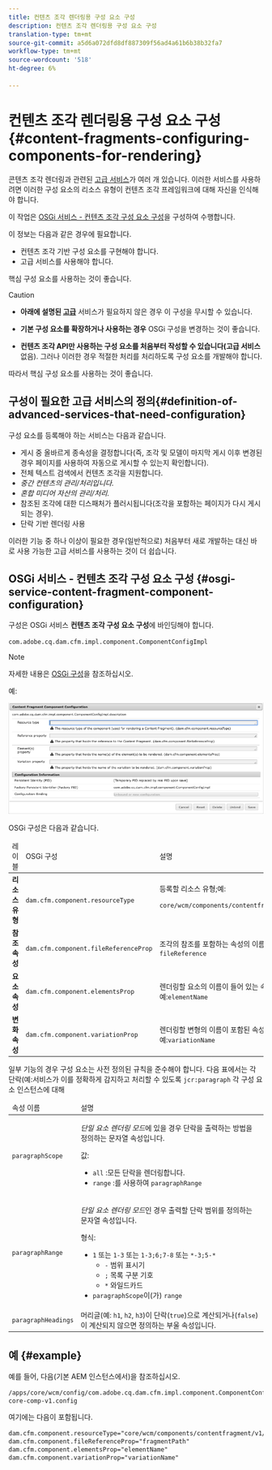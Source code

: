 ```yaml
---
title: 컨텐츠 조각 렌더링용 구성 요소 구성
description: 컨텐츠 조각 렌더링용 구성 요소 구성
translation-type: tm+mt
source-git-commit: a5d6a072dfd8df887309f56ad4a61b6b38b32fa7
workflow-type: tm+mt
source-wordcount: '518'
ht-degree: 6%

---
```



# 컨텐츠 조각 렌더링용 구성 요소 구성{#content-fragments-configuring-components-for-rendering}

콘텐츠 조각 렌더링과 관련된 [고급 서비스](#definition-of-advanced-services-that-need-configuration)가 여러 개 있습니다. 이러한 서비스를 사용하려면 이러한 구성 요소의 리소스 유형이 컨텐츠 조각 프레임워크에 대해 자신을 인식해야 합니다.

이 작업은 [OSGi 서비스 - 컨텐츠 조각 구성 요소 구성](#osgi-service-content-fragment-component-configuration)을 구성하여 수행합니다.

이 정보는 다음과 같은 경우에 필요합니다.

* 컨텐츠 조각 기반 구성 요소를 구현해야 합니다.
* 고급 서비스를 사용해야 합니다.

핵심 구성 요소를 사용하는 것이 좋습니다.

>[!CAUTION]
>
>* **아래에 설명된  [고급](#definition-of-advanced-services-that-need-configuration)** 서비스가 필요하지 않은 경우 이 구성을 무시할 수 있습니다.
>
>* **기본 구성 요소를 확장하거나 사용하는 경우** OSGi 구성을 변경하는 것이 좋습니다.
>
>* **컨텐츠 조각 API만 사용하는 구성 요소를 처음부터 작성할 수 있습니다(고급 서비스** 없음). 그러나 이러한 경우 적절한 처리를 처리하도록 구성 요소를 개발해야 합니다.
>
>따라서 핵심 구성 요소를 사용하는 것이 좋습니다.

## 구성이 필요한 고급 서비스의 정의{#definition-of-advanced-services-that-need-configuration}

구성 요소를 등록해야 하는 서비스는 다음과 같습니다.

* 게시 중 올바르게 종속성을 결정합니다(즉, 조각 및 모델이 마지막 게시 이후 변경된 경우 페이지를 사용하여 자동으로 게시할 수 있는지 확인합니다).
* 전체 텍스트 검색에서 컨텐츠 조각을 지원합니다.
* *중간 컨텐츠의 관리/처리입니다.*
* *혼합 미디어 자산의 관리/처리.*
* 참조된 조각에 대한 디스패처가 플러시됩니다(조각을 포함하는 페이지가 다시 게시되는 경우).
* 단락 기반 렌더링 사용

이러한 기능 중 하나 이상이 필요한 경우(일반적으로) 처음부터 새로 개발하는 대신 바로 사용 가능한 고급 서비스를 사용하는 것이 더 쉽습니다.

## OSGi 서비스 - 컨텐츠 조각 구성 요소 구성 {#osgi-service-content-fragment-component-configuration}

구성은 OSGi 서비스 **컨텐츠 조각 구성 요소 구성**&#x200B;에 바인딩해야 합니다.

`com.adobe.cq.dam.cfm.impl.component.ComponentConfigImpl`

>[!NOTE]
>
>자세한 내용은 [OSGi 구성](/help/implementing/deploying/overview.md#osgi-configuration)을 참조하십시오.

예:

![OSGi 구성 컨텐츠 조각 구성 요소 구성](assets/cf-component-configuration-osgi.png)

OSGi 구성은 다음과 같습니다.

<table>
 <thead>
  <tr>
   <td>레이블</td>
   <td>OSGi 구성<br /> </td>
   <td>설명</td>
  </tr>
 </thead>
 <tbody>
  <tr>
   <td><strong>리소스 유형</strong></td>
   <td><code>dam.cfm.component.resourceType</code></td>
   <td>등록할 리소스 유형;예:<br /> <p><span class="cmp-examples-demo__property-value"><code>core/wcm/components/contentfragment/v1/contentfragment</code></code></p> </td>
  </tr>
  <tr>
   <td><strong>참조 속성</strong></td>
   <td><code>dam.cfm.component.fileReferenceProp</code></td>
   <td>조각의 참조를 포함하는 속성의 이름;예:<code>fragmentPath</code> 또는 <code>fileReference</code></td>
  </tr>
  <tr>
   <td><strong>요소 속성</strong></td>
   <td><code>dam.cfm.component.elementsProp</code></td>
   <td>렌더링할 요소의 이름이 들어 있는 속성의 이름입니다.예:<code>elementName</code></td>
  </tr>
  <tr>
   <td><strong>변화 속성</strong><br /> </td>
   <td><code>dam.cfm.component.variationProp</code></td>
   <td>렌더링할 변형의 이름이 포함된 속성의 이름입니다.예:<code>variationName</code></td>
  </tr>
 </tbody>
</table>

일부 기능의 경우 구성 요소는 사전 정의된 규칙을 준수해야 합니다. 다음 표에서는 각 단락(예:서비스가 이를 정확하게 감지하고 처리할 수 있도록 `jcr:paragraph` 각 구성 요소 인스턴스에 대해

<table>
 <thead>
  <tr>
   <td>속성 이름</td>
   <td>설명</td>
  </tr>
 </thead>
 <tbody>
  <tr>
   <td><code>paragraphScope</code></td>
   <td><p><em>단일 요소 렌더링 모드</em>에 있을 경우 단락을 출력하는 방법을 정의하는 문자열 속성입니다.</p> <p>값:</p>
    <ul>
     <li><code>all</code> :모든 단락을 렌더링합니다.</li>
     <li><code>range</code> :를 사용하여 <code>paragraphRange</code></li>
    </ul> </td>
  </tr>
  <tr>
   <td><code>paragraphRange</code></td>
   <td><p><em>단일 요소 렌더링 모드</em>인 경우 출력할 단락 범위를 정의하는 문자열 속성입니다.</p> <p>형식:</p>
    <ul>
     <li><code>1</code> 또는 <code>1-3</code> 또는 <code>1-3;6;7-8</code> 또는 <code>*-3;5-*</code>
     <ul>
       <li><code>-</code> 범위 표시기</li>
       <li><code>;</code> 목록 구분 기호</li>
       <li><code>*</code> 와일드카드</li>
     </ul>
     </li>
     <li><code>paragraphScope</code>이(가) <code>range</code></li>
    </ul> </td>
  </tr>
  <tr>
   <td><code>paragraphHeadings</code></td>
   <td>머리글(예: <code>h1</code>, <code>h2</code>, <code>h3</code>)이 단락(<code>true</code>)으로 계산되거나(<code>false</code>)이 계산되지 않으면 정의하는 부울 속성입니다.</td>
  </tr>
 </tbody>
</table>

## 예 {#example}

예를 들어, 다음(기본 AEM 인스턴스에서)을 참조하십시오.

```
/apps/core/wcm/config/com.adobe.cq.dam.cfm.impl.component.ComponentConfigImpl-core-comp-v1.config
```

여기에는 다음이 포함됩니다.

```
dam.cfm.component.resourceType="core/wcm/components/contentfragment/v1/contentfragment"
dam.cfm.component.fileReferenceProp="fragmentPath"
dam.cfm.component.elementsProp="elementName"
dam.cfm.component.variationProp="variationName"
```

